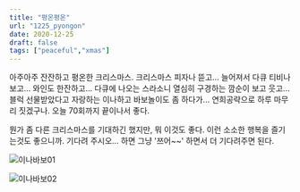 ```yaml
---
title: "평온평온"
url: "1225_pyongon"
date: 2020-12-25
draft: false
tags: ["peaceful","xmas"]
---
```

아주아주 잔잔하고 평온한 크리스마스. 크리스마스 피자나 뜯고... 늘어져서 다큐 티비나 보고... 와인도 한잔하고... 다큐에 나오는 스라소니 열심히 구경하는 깜순이 보고 웃고... 블럭 선물받았다고 자랑하는 이나하고 바보놀이도 좀 하다가... 연희공략으로 하루 마무리 짓겠구나. 오늘 70회까지 끝이나서 좋다.

뭔가 좀 다른 크리스마스를 기대하긴 했지만, 뭐 이것도 좋다. 이런 소소한 행복을 즐기는것도 좋으니까. 기다려 주시오... 하면 그냥 '쯔어~~' 하면서 더 기다려주면 된다.

![이나바보01](/20201225-01.jpg)

![이나바보02](/20201225-02.jpg)
